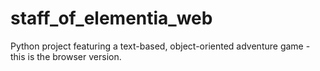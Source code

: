 # staff_of_elementia_web
Python project featuring a text-based, object-oriented adventure game - this is the browser version.
